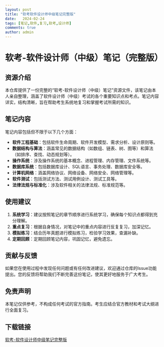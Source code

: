 ```yaml
---
layout: post
title: "软考软件设计师中级笔记完整版"
date:   2024-02-24
tags: [笔记,软件,复习,软考,设计师]
comments: true
author: admin
---
```

# 软考-软件设计师（中级）笔记（完整版）

## 资源介绍

本仓库提供了一份完整的“软考-软件设计师（中级）笔记”资源文件，该笔记由本人亲自整理，涵盖了软件设计师（中级）考试的各个重要知识点和考点。笔记内容详实，结构清晰，旨在帮助考生系统地复习和掌握考试所需的知识。

## 笔记内容

笔记内容包括但不限于以下几个方面：

- **软件工程基础**：包括软件生命周期、软件开发模型、需求分析、设计原则等。
- **数据结构与算法**：涵盖常见的数据结构（如数组、链表、树、图等）和算法（如排序、查找、动态规划等）。
- **操作系统**：涉及操作系统的基本概念、进程管理、内存管理、文件系统等。
- **数据库系统**：包括数据库设计、SQL语言、事务处理、数据库安全等。
- **计算机网络**：涵盖网络协议、网络设备、网络安全、网络管理等。
- **软件测试**：包括测试方法、测试用例设计、测试工具等。
- **法律法规与标准化**：涉及软件相关的法律法规、标准规范等。

## 使用建议

1. **系统学习**：建议按照笔记的章节顺序进行系统学习，确保每个知识点都得到充分理解。
2. **重点复习**：根据自身情况，对笔记中的重点内容进行反复复习，加深记忆。
3. **模拟练习**：结合历年真题进行模拟练习，检验学习效果，查漏补缺。
4. **定期回顾**：定期回顾笔记内容，巩固记忆，避免遗忘。

## 贡献与反馈

如果您在使用过程中发现任何问题或有任何改进建议，欢迎通过仓库的Issue功能提出。您的反馈将帮助我们不断完善这份笔记，使其更好地服务于广大考生。

## 免责声明

本笔记仅供参考，不构成任何考试的官方指南。考生应结合官方教材和考试大纲进行全面复习。

## 下载链接

[软考-软件设计师中级笔记完整版](https://pan.quark.cn/s/e8a0ae22816e)